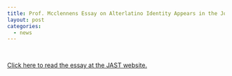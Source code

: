```yaml
---
title: Prof. Mcclennens Essay on Alterlatino Identity Appears in the Journal of American Studies of Turkey
layout: post
categories:
  - news
---
```


&nbsp;

[Click here to read the essay at the JAST website.](http://www.asat-jast.org./images/JAST-ISSUES/JAST-42/03_mccellen.pdf)